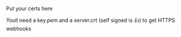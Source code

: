 Put your certs here

Youll need a key.pem and a server.crt (self signed is :+1:) to get HTTPS webhooks
